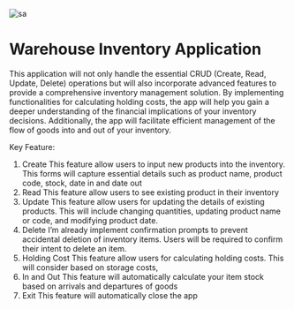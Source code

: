 ![sa](https://github.com/FadhlanAuffar/Capstone-Project-M1/assets/134937815/dbd90eb4-ef71-4a7f-98a7-9d60e98a93ee)
# Warehouse Inventory Application

This application will not only handle the essential CRUD (Create, Read, Update, Delete) operations but will also incorporate advanced features to provide a comprehensive inventory management solution. By implementing functionalities for calculating holding costs, the app will help you gain a deeper understanding of the financial implications of your inventory decisions. Additionally, the app will facilitate efficient management of the flow of goods into and out of your inventory.

Key Feature:
1. Create
   This feature allow users to input new products into the inventory. This forms will capture essential details such as product name, product code, stock, date in and date out
2. Read
   This feature allow users to see existing product in their inventory
3. Update
   This feature allow users for updating the details of existing products. This will include changing quantities, updating product name or code, and modifying product date.
4. Delete
   I’m already implement confirmation prompts to prevent accidental deletion of inventory items. Users will be required to confirm their intent to delete an item.
5. Holding Cost
   This feature allow users for calculating holding costs. This will consider based on storage costs,
6. In and Out
   This feature will automatically calculate your item stock based on arrivals and departures of goods
7. Exit
   This feature will automatically close the app
